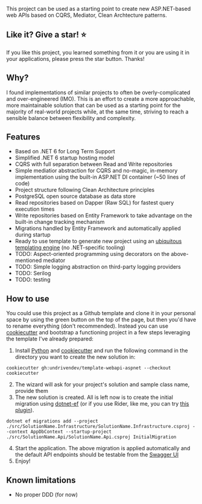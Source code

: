 This project can be used as a starting point to create new ASP.NET-based web APIs based on CQRS, Mediator, Clean Archtecture patterns.

## Like it? Give a star! :star:

If you like this project, you learned something from it or you are using it in your applications, please press the star button. Thanks!

## Why?

I found implementations of similar projects to often be overly-complicated and over-engineered (IMO). This is an effort to create a more approachable, more maintainable solution that can be used as a starting point for the majority of real-world projects while, at the same time, striving to reach a sensible balance between flexibility and complexity.

## Features

- Based on .NET 6 for Long Term Support
- Simplified .NET 6 startup hosting model
- CQRS with full separation between Read and Write repositories
- Simple mediatior abstraction for CQRS and no-magic, in-memory implementation using the built-in ASP.NET DI container (~50 lines of code)
- Project structure following Clean Architecture principles
- PostgreSQL open source database as data store
- Read repositories based on Dapper (Raw SQL) for fastest query execution times
- Write repositories based on Entity Framework to take advantage on the built-in change tracking mechanism
- Migrations handled by Entity Framework and automatically applied during startup
- Ready to use template to generate new project using an [ubiquitous templating engine](https://github.com/cookiecutter/cookiecutter) (no .NET-specific tooling)
- TODO: Aspect-oriented programming using decorators on the above-mentioned mediator
- TODO: Simple logging abstraction on third-party logging providers
- TODO: Serilog
- TODO: testing

## How to use

You could use this project as a Github template and clone it in your personal space by using the green button on the top of the page, but then you'd have to rename everything (don't recommended). Instead you can use [cookiecutter](https://github.com/cookiecutter/cookiecutter) and bootstrap a functioning project in a few steps leveraging the template I've already prepared:

1. Install [Python](https://www.python.org/downloads/) and [cookiecutter](https://cookiecutter.readthedocs.io/en/latest/installation.html) and run the following command in the directory you want to create the new solution in:

`cookiecutter gh:undrivendev/template-webapi-aspnet --checkout cookiecutter`

2. The wizard will ask for your project's solution and sample class name, provide them
3. The new solution is created. All is left now is to create the initial migration using [dotnet-ef](https://docs.microsoft.com/en-us/ef/core/cli/dotnet) (or if you use Rider, like me, you can try [this plugin](https://plugins.jetbrains.com/plugin/18147-entity-framework-core-ui)).

`dotnet ef migrations add --project ./src/SolutionName.Infrastructure/SolutionName.Infrastructure.csproj --context AppDbContext --startup-project ./src/SolutionName.Api/SolutionName.Api.csproj InitialMigration`

4. Start the application. The above migration is applied automatically and the default API endpoints should be testable from the [Swagger UI](http://localhost:5000/swagger/index.html)
5. Enjoy!

## Known limitations

- No proper DDD (for now)
